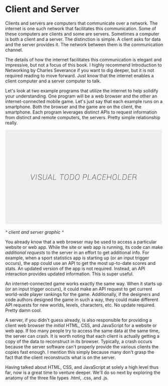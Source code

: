 # Client and Server

Clients and servers are computers that communicate over a network. The internet is one such network that facilitates this communication. Some of these computers are clients and some are servers. Sometimes a computer is both a client and a server. The distinction is simple. A client asks for data and the server provides it. The network between them is the communication channel.

The details of how the internet facilitates this communication is elegant and impressive, but not a focus of this book. I highly recommend Introduction to Networking by Charles Severance if you want to dig deeper, but it is not required reading to move forward. Just know that the internet enables a client computer and a server computer to talk.

Let's look at two example programs that utilize the internet to help solidify your understanding. One program will be a web browser and the other an internet-connected mobile game. Let's just say that each example runs on a smartphone. Both the browser and the game are on the client, the smartphone. Each program leverages distinct APIs to request information from distinct and remote computers, the servers. Pretty simple relationship really.

![alt text](../assets/visual-todo-placeholder.jpg "Client and Server")

*^ client and server graphic ^*

You already know that a web browser may be used to access a particular website or web app. While the site or web app is running, its code can make *additional requests* to the server in an effort to get additional info. For example, when a sport statistics app is starting up (or an input trigger occurs), the app could use an API to get the most up-to-date scores and stats. An updated version of the app is not required. Instead, an API interaction provides updated information. This is super useful.

An internet-connected game works exactly the same way. When it starts up (or an input trigger occurs), it could make an API request to get current world-wide player rankings for the game. Additionally, if the designers and code authors designed the game in such a way, they could make different API requests for new worlds, levels, characters, etc. No update required. Pretty damn cool.

A server, if you didn't guess already, is also responsible for providing a client web browser the *initial* HTML, CSS, and JavaScript for a website or web app. If too many people try to access the same data at the same time, the server can crash. It is worth noting that each client is actually getting a copy of the data to reconstruct in its browser. Typically, a crash occurs because the server software can't properly provide the various clients the copies fast enough. I mention this simply because many don't grasp the fact that the client reconstructs what is on the server.

Having talked about HTML, CSS, and JavaScript at solely a high level thus far, now is a great time to venture deeper. We'll do so next by exploring the anatomy of the three file types .html, .css, and .js.
